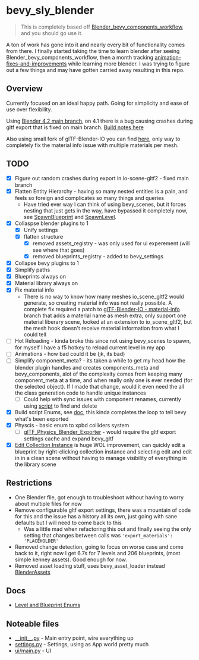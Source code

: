 # bevy_sly_blender

> This is completely based off [Blender_bevy_components_workflow](https://github.com/kaosat-dev/Blender_bevy_components_workflow/), and you should go use it.

 A ton of work has gone into it and nearly every bit of functionality comes from there.  I finally started taking the time to learn blender after seeing Blender_bevy_components_workflow, then a month tracking [animation-fixes-and-improvements](https://github.com/kaosat-dev/Blender_bevy_components_workflow/tree/animation-fixes-and-improvements) while learning more blender.  I was trying to figure out a few things and may have gotten carried away resulting in this repo.

## Overview

Currently focused on an ideal happy path.  Going for simplicity and ease of use over flexibility.

Using [Blender 4.2 main branch](https://github.com/blender/blender), on 4.1 there is a bug causing crashes during gltf export that is fixed on main branch. [Build notes here](https://developer.blender.org/docs/handbook/building_blender/)

Also using small fork of glTF-Blender-IO you can find [here](https://github.com/slyedoc/glTF-Blender-IO/tree/material-info), only way to completely fix the material info issue with multiple materials per mesh.

## TODO

- [x] Figure out random crashes during export in io-scene-gltf2 - fixed main branch
- [x] Flatten Entity Hierarchy - having so many nested entities is a pain, and feels so foreign and complicates so many things and queries
  - Have tried ever way I can think of using bevy_scenes, but it forces nesting that just gets in the way, have bypassed it completely now, see [SpawnBlueprint](./src/blueprints.rs) and [SpawnLevel](./src/levels.rs).
- [X] Collaspse blender plugins to 1
  - [X] Unify settings
  - [X] flatten structure
    - [X] removed assets_registry - was only used for ui experement (will see where that goes)
    - [X] removed blueprints_registry - added to bevy_settings
- [x] Collapse bevy plugins to 1
- [x] Simplify paths
- [x] Blueprints always on
- [X] Material library always on
- [X] Fix material info
  - There is no way to know how many meshes io_scene_gltf2 would generate, so creating material info was not really possible.  A complete fix required a patch to [glTF-Blender-IO - material-info](https://github.com/slyedoc/glTF-Blender-IO/tree/material-info) branch that adds a material name as mesh extra, only support one material liberary scene, looked at an extension to io_scene_gltf2, but the mesh hook doesn't receive material information from what I could tell
- [ ] Hot Reloading - kinda broke this since not using bevy_scenes to spawn, for myself I have a f5 hotkey to reload current level in my app
- [ ] Animations - how bad could it be (jk, its bad)
- [ ] Simplify component_meta? - its taken a while to get my head how the blender plugin handles and creates components_meta and bevy_components, alot of the complexity comes from keeping many component_meta at a time, and when really only one is ever needed (for the selected object).  If I made that change, would it even need the all the class generation code to handle unique instances
  - [ ] Could help with sync issues with component renames, currently using [script](./scripts/scene_objects.py) to find and delete
- [x] Build script Enums, see [doc](./docs/build.md), this kinda completes the loop to tell bevy what's been exported
- [x] Physcis - basic enum to xpbd colliders system
  - [ ] [glTF_Physics_Blender_Exporter](https://github.com/eoineoineoin/glTF_Physics_Blender_Exporter) - would require the gltf export settings cache and expand bevy_gltf
- [x] [Edit Collection Instance](./addons/bevy_sly/operators/edit_collection.py) is huge WOL improvement, can quickly edit a blueprint by right-clicking collection instance and selecting edit and edit in in a clean scene without having to manage visibility of everything in the library scene

## Restrictions

- One Blender file, got enough to troubleshoot without having to worry about multiple files for now
- Remove configurable gltf export settings, there was a mountain of code for this and the issue has a history all its own, just going with sane defaults but I will need to come back to this
  - Was a little mad when refactoring this out and finally seeing the only setting that changes between calls was ```'export_materials': 'PLACEHOLDER'```
- Removed change detection, going to focus on worse case and come back to it, right now I get 6.7s for 7 levels and 206 blueprints, (most simple kenney assets). Good enough for now.
- Removed asset loading stuff, uses bevy_asset_loader instead [BlenderAssets](./src/assets.rs)

## Docs

- [Level and Blueprint Enums](./docs/build.md)

## Noteable files

- [\_\_init\_\_.py](./plugin/__init__.py) - Main entry point, wire everything up
- [settings.py](./plugin/settings.py) - Settings, using as App world pretty much
- [ui/main.py](./plugin/ui/main.py) - UI
